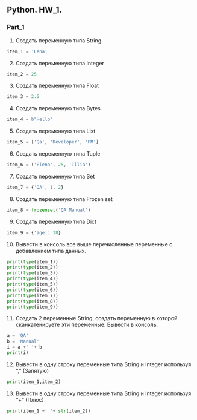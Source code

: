## Python. HW_1. 
### Part_1


1. Создать переменную типа String 
```py
item_1 = 'Lena'
```
2. Создать переменную типа Integer
```py
item_2 = 25
```
3. Создать переменную типа Float
```py
item_3 = 2.5
```
4. Создать переменную типа Bytes
```py
item_4 = b"Hello"
```
5. Создать переменную типа List
```py
item_5 = ['Qa', 'Developer', 'PM']
```
6. Создать переменную типа Tuple
```py
item_6 = ('Elena', 25, 'Illia')
```
7. Создать переменную типа Set
```py
item_7 = {'QA', 1, 2}
```
8. Создать переменную типа Frozen set
```py
item_8 = frozenset('QA Manual')
```
9. Создать переменную типа Dict
```py
item_9 = {'age': 38}
```
10. Вывести в консоль все выше перечисленные переменные с добавлением типа данных.
```py
print(type(item_1))
print(type(item_2))
print(type(item_3))
print(type(item_4))
print(type(item_5))
print(type(item_6))
print(type(item_7))
print(type(item_8))
print(type(item_9))
```
11. Создать 2 переменные String, создать переменную в которой сканкатенируете эти переменные. Вывести в консоль.
```py
a = 'QA'
b = 'Manual'
i = a +' '+ b
print(i)
```
12. Вывести в одну строку переменные типа String и Integer используя “,” (Запятую)
```py
print(item_1,item_2)
```
13. Вывести в одну строку переменные типа String и Integer используя “+” (Плюс)
```py
print(item_1 +' '+ str(item_2))
```
